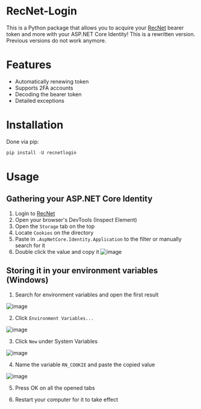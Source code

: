# RecNet-Login
This is a Python package that allows you to acquire your [RecNet](https://rec.net/) bearer token and more with your ASP.NET Core Identity!
This is a rewritten version. Previous versions do not work anymore.

# Features
- Automatically renewing token
- Supports 2FA accounts
- Decoding the bearer token
- Detailed exceptions

# Installation
Done via pip:
```py
pip install -U recnetlogin
```

# Usage
## Gathering your ASP.NET Core Identity
1. Login to [RecNet](https://rec.net/)
2. Open your browser's DevTools (Inspect Element)
3. Open the `Storage` tab on the top
4. Locate `Cookies` on the directory
5. Paste in `.AspNetCore.Identity.Application` to the filter or manually search for it
6. Double click the value and copy it 
![image](https://github.com/Jegarde/RecNet-Login/assets/13438202/1fa41865-f8e4-43d8-9749-5b8dec070e93)

## Storing it in your environment variables (Windows)
1. Search for environment variables and open the first result

![image](https://github.com/Jegarde/RecNet-Login/assets/13438202/c35ebeb9-de31-46ba-a264-f02138560321)

2. Click `Environment Variables...`

![image](https://github.com/Jegarde/RecNet-Login/assets/13438202/dd341365-fa90-4145-82aa-94a12f91019a)

3. Click `New` under System Variables

![image](https://github.com/Jegarde/RecNet-Login/assets/13438202/2d098f6f-145c-4232-b9ed-86000622a077)

4. Name the variable `RN_COOKIE` and paste the copied value

![image](https://github.com/Jegarde/RecNet-Login/assets/13438202/1aa8cfe0-a7a2-4237-b19d-9787d49b225b)

5. Press OK on all the opened tabs

6. Restart your computer for it to take effect


